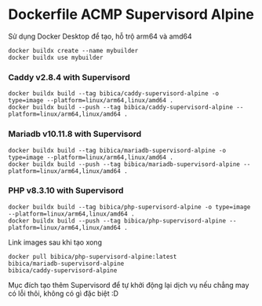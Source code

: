 # Dockerfile ACMP Supervisord Alpine
Sử dụng Docker Desktop để tạo, hỗ trộ arm64 và amd64
```
docker buildx create --name mybuilder
docker buildx use mybuilder
```
### Caddy v2.8.4 with Supervisord
```
docker buildx build --tag bibica/caddy-supervisord-alpine -o type=image --platform=linux/arm64,linux/amd64 .
docker buildx build --push --tag bibica/caddy-supervisord-alpine --platform=linux/arm64,linux/amd64 .
````
### Mariadb v10.11.8 with Supervisord
```
docker buildx build --tag bibica/mariadb-supervisord-alpine -o type=image --platform=linux/arm64,linux/amd64 .
docker buildx build --push --tag bibica/mariadb-supervisord-alpine --platform=linux/arm64,linux/amd64 .
```
### PHP v8.3.10 with Supervisord
```
docker buildx build --tag bibica/php-supervisord-alpine -o type=image --platform=linux/arm64,linux/amd64 .
docker buildx build --push --tag bibica/php-supervisord-alpine --platform=linux/arm64,linux/amd64 .
```
Link images sau khi tạo xong
```
docker pull bibica/php-supervisord-alpine:latest
bibica/mariadb-supervisord-alpine
bibica/caddy-supervisord-alpine
```
Mục đích tạo thêm Supervisord để tự khởi động lại dịch vụ nếu chẳng may có lỗi thôi, không có gì đặc biệt :D
